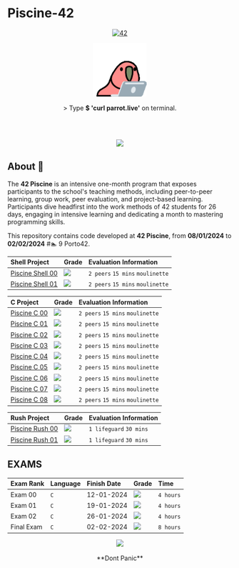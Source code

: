 # Piscine-42

<div align="center" dir="auto">
<a href="https://profile.intra.42.fr/users/hluiz-ma" rel="nofollow"><img alt="42" src="https://camo.githubusercontent.com/cefb1e10a17fd89e79dfb502f17b0713c36fc41ca0e5295791fe78422b15cd83/68747470733a2f2f696d672e736869656c64732e696f2f62616467652f506f72746f2d3130303030303f7374796c653d666c61742d737175617265266c6f676f3d3432266c6f676f436f6c6f723d7768697465266c6162656c436f6c6f723d30303030303026636f6c6f723d303030303030" height="35" data-canonical-src="https://img.shields.io/badge/Porto-100000?style=flat-square&amp;logo=42&amp;logoColor=white&amp;labelColor=000000&amp;color=000000" style="max-width: 100%;"></a>
</div>
</p>
<div align="center">
<a href="https://github.com/Alabar666/Piscine-42" target="_blank">
	<img width="120" src="https://raw.githubusercontent.com/ItsAnunesS/ItsAnunesS/main/src/img/parrots/laptop_parrot.gif">
</a> 
<p>
> Type <strong>$ 'curl parrot.live'</strong> on terminal.
</p>
</div>

<br>
<br>
<p align="center">

</p>
<p align="center" ><img width="400" src="https://cdn.dribbble.com/users/10958/screenshots/2317042/media/5222495d5b7ce6e4bc6018b3c8a73e72.gif"></p>


##  About 🧐
The **42 Piscine** is an intensive one-month program that exposes participants to the school's teaching methods, including peer-to-peer learning, group work, peer evaluation, and project-based learning. Participants dive headfirst into the work methods of 42 students for 26 days, engaging in intensive learning and dedicating a month to mastering programming skills.

This repository contains code developed at **42 Piscine**, from **08/01/2024** to **02/02/2024** #🏊 9 Porto42.
<div align="center">

| Shell Project | Grade | Evaluation Information |
| :--- | :--- | :--- |
| [Piscine Shell 00](https://github.com/Alabar666/Piscine-42/tree/main/S00) | <img src="https://img.shields.io/badge/100%20%2F%20100-sucess"/> | `2 peers` `15 mins` `moulinette` |
| [Piscine Shell 01](https://github.com/Alabar666/Piscine-42/tree/main/S01) | <img src="https://img.shields.io/badge/100%20%2F%20100-success"/> | `2 peers` `15 mins` `moulinette` |

| C Project | Grade | Evaluation Information |
| :--- | :--- | :--- |
| [Piscine C 00](https://github.com/Alabar666/Piscine-42/tree/main/C00) | <img src="https://img.shields.io/badge/85%20%2F%20100-success"/> | `2 peers` `15 mins` `moulinette` |
| [Piscine C 01](https://github.com/Alabar666/Piscine-42/tree/main/C01) | <img src="https://img.shields.io/badge/100%20%2F%20100-success"/> | `2 peers` `15 mins` `moulinette` |
| [Piscine C 02](https://github.com/Alabar666/Piscine-42/tree/main/C02) | <img src="https://img.shields.io/badge/85%20%2F%20100-success"/> | `2 peers` `15 mins` `moulinette` |
| [Piscine C 03](https://github.com/Alabar666/Piscine-42/tree/main/C03) | <img src="https://img.shields.io/badge/100%20%2F%20100-success"/> | `2 peers` `15 mins` `moulinette` |
| [Piscine C 04](https://github.com/Alabar666/Piscine-42/tree/main/C04) | <img src="https://img.shields.io/badge/85%20%2F%20100-success"/> | `2 peers` `15 mins` `moulinette` |
| [Piscine C 05](https://github.com/Alabar666/Piscine-42/tree/main/C05)| <img src="https://img.shields.io/badge/80%20%2F%20100-success"/> | `2 peers` `15 mins` `moulinette` |
| [Piscine C 06](https://github.com/Alabar666/Piscine-42/tree/main/C06)| <img src="https://img.shields.io/badge/100%20%2F%20100-success"/> | `2 peers` `15 mins` `moulinette` |
| [Piscine C 07](https://github.com/Alabar666/Piscine-42/tree/main/C07) | <img src="https://img.shields.io/badge/70%20%2F%20100-success"/> | `2 peers` `15 mins` `moulinette` |
| [Piscine C 08](https://github.com/Alabar666/Piscine-42/tree/main/C08) | <img src="https://img.shields.io/badge/100%20%2F%20100-success"/> | `2 peers` `15 mins` `moulinette` |


| Rush Project | Grade | Evaluation Information |
| :--- | :--- | :--- |
| [Piscine Rush 00](https://github.com/Alabar666/Piscine-42/tree/main/piscine/C%20Piscine%20Rush%2000) | <img src="https://img.shields.io/badge/score-00%20%2F%20100-red"/> | `1 lifeguard` `30 mins` |
| [Piscine Rush 01](https://github.com/Alabar666/Piscine-42/tree/main/piscine/C%20Piscine%20Rush%2001) | <img src="https://img.shields.io/badge/score-00%20%2F%20100-red"/> | `1 lifeguard` `30 mins` |

</div>

## EXAMS
<div align="center">

| Exam Rank | Language | Finish Date | Grade | Time |
| :--- | :--- | :--- | :--- | :--- |
| Exam 00 | `C` | 12-01-2024 | <img src="https://img.shields.io/badge/30%20%2F%20100%20%E2%98%85-sucess"/> | `4 hours` |
| Exam 01 | `C` | 19-01-2024 | <img src="https://img.shields.io/badge/50%20%2F%20100%20%E2%98%85-sucess"/> | `4 hours` |
| Exam 02 | `C` | 26-01-2024 | <img src="https://img.shields.io/badge/70%20%2F%20100%20%E2%98%85-sucess"/> | `4 hours` |
| Final Exam | `C` | 02-02-2024 | <img src="https://img.shields.io/badge/60%20%2F%20100%20%E2%98%85-sucess"/> | `8 hours` |

</div>
<div align="center">
<p>
  <img src="https://reactiongifs.me/cdn-cgi/imagedelivery/S36QsAbHn6yI9seDZ7V8aA/0210c53e-ef8b-4802-500d-f620106a2800/w=328">
</p>
**Dont Panic**
</div>
